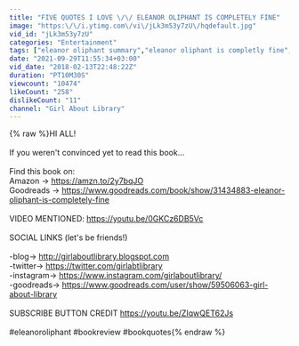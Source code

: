```yaml
---
title: "FIVE QUOTES I LOVE \/\/ ELEANOR OLIPHANT IS COMPLETELY FINE"
image: "https:\/\/i.ytimg.com\/vi\/jLk3m53y7zU\/hqdefault.jpg"
vid_id: "jLk3m53y7zU"
categories: "Entertainment"
tags: ["eleanor oliphant summary","eleanor oliphant is completly fine","eleanor oliphant is completely fine theories"]
date: "2021-09-29T11:55:34+03:00"
vid_date: "2018-02-13T22:48:22Z"
duration: "PT10M30S"
viewcount: "10474"
likeCount: "258"
dislikeCount: "11"
channel: "Girl About Library"
---
```

{% raw %}HI ALL!<br /><br />If you weren't convinced yet to read this book...<br /><br />Find this book on:<br />Amazon → <a rel="nofollow" target="blank" href="https://amzn.to/2y7bqJO">https://amzn.to/2y7bqJO</a><br />Goodreads → <a rel="nofollow" target="blank" href="https://www.goodreads.com/book/show/31434883-eleanor-oliphant-is-completely-fine">https://www.goodreads.com/book/show/31434883-eleanor-oliphant-is-completely-fine</a><br /><br />VIDEO MENTIONED: <a rel="nofollow" target="blank" href="https://youtu.be/0GKCz6DB5Vc">https://youtu.be/0GKCz6DB5Vc</a><br /><br />SOCIAL LINKS (let's be friends!)<br /><br />-blog→ <a rel="nofollow" target="blank" href="http://girlaboutlibrary.blogspot.com">http://girlaboutlibrary.blogspot.com</a><br />-twitter→ <a rel="nofollow" target="blank" href="https://twitter.com/girlabtlibrary">https://twitter.com/girlabtlibrary</a><br />-instagram→ <a rel="nofollow" target="blank" href="https://www.instagram.com/girlaboutlibrary/">https://www.instagram.com/girlaboutlibrary/</a><br />-goodreads→ <a rel="nofollow" target="blank" href="https://www.goodreads.com/user/show/59506063-girl-about-library">https://www.goodreads.com/user/show/59506063-girl-about-library</a><br /><br />SUBSCRIBE BUTTON CREDIT <a rel="nofollow" target="blank" href="https://youtu.be/ZIqwQET62Js">https://youtu.be/ZIqwQET62Js</a><br /><br />#eleanoroliphant #bookreview #bookquotes{% endraw %}
